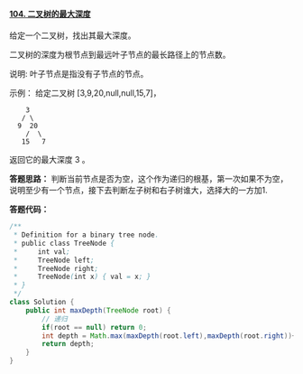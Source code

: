 #### [104. 二叉树的最大深度](https://leetcode-cn.com/problems/maximum-depth-of-binary-tree/)

给定一个二叉树，找出其最大深度。

二叉树的深度为根节点到最远叶子节点的最长路径上的节点数。

说明: 叶子节点是指没有子节点的节点。

示例：
给定二叉树 [3,9,20,null,null,15,7]，

        3
       / \
      9  20
        /  \
       15   7

返回它的最大深度 3 。



**答题思路：**
判断当前节点是否为空，这个作为递归的根基，第一次如果不为空，说明至少有一个节点，接下去判断左子树和右子树谁大，选择大的一方加1.


**答题代码：**

```java
/**
 * Definition for a binary tree node.
 * public class TreeNode {
 *     int val;
 *     TreeNode left;
 *     TreeNode right;
 *     TreeNode(int x) { val = x; }
 * }
 */
class Solution {
    public int maxDepth(TreeNode root) {
        // 递归
        if(root == null) return 0;
        int depth = Math.max(maxDepth(root.left),maxDepth(root.right))+1;
        return depth;
    }
}
```

